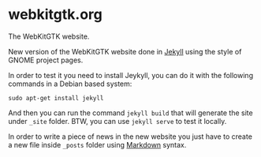 webkitgtk.org
=============

The WebKitGTK website.

New version of the WebKitGTK website done in [Jekyll](http://jekyllrb.com/)
using the style of GNOME project pages.

In order to test it you need to install Jeykyll, you can do it with the
following commands in a Debian based system:

    sudo apt-get install jekyll

And then you can run the command `jekyll build` that will generate the site under
`_site` folder. BTW, you can use `jekyll serve` to test it locally.

In order to write a piece of news in the new website you just have to create a
new file inside `_posts` folder using
[Markdown](http://daringfireball.net/projects/markdown/) syntax.
